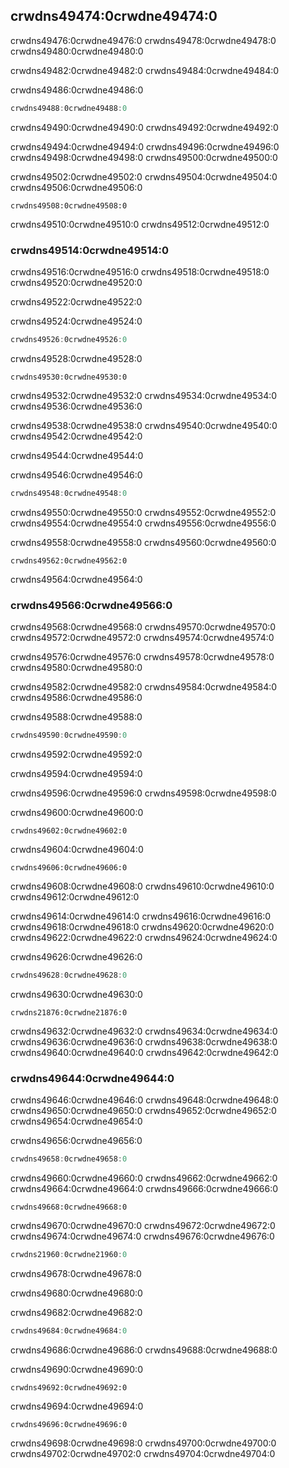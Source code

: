 ## crwdns49474:0crwdne49474:0

crwdns49476:0crwdne49476:0 crwdns49478:0crwdne49478:0 crwdns49480:0crwdne49480:0

crwdns49482:0crwdne49482:0 crwdns49484:0crwdne49484:0

<span class="filename">crwdns49486:0crwdne49486:0</span>

```rust
crwdns49488:0crwdne49488:0
```

crwdns49490:0crwdne49490:0 crwdns49492:0crwdne49492:0

crwdns49494:0crwdne49494:0 crwdns49496:0crwdne49496:0 crwdns49498:0crwdne49498:0 crwdns49500:0crwdne49500:0

crwdns49502:0crwdne49502:0 crwdns49504:0crwdne49504:0 crwdns49506:0crwdne49506:0

```console
crwdns49508:0crwdne49508:0
```

crwdns49510:0crwdne49510:0 crwdns49512:0crwdne49512:0

### crwdns49514:0crwdne49514:0

crwdns49516:0crwdne49516:0 crwdns49518:0crwdne49518:0 crwdns49520:0crwdne49520:0

crwdns49522:0crwdne49522:0

<span class="filename">crwdns49524:0crwdne49524:0</span>

```rust
crwdns49526:0crwdne49526:0
```

crwdns49528:0crwdne49528:0

```console
crwdns49530:0crwdne49530:0
```

crwdns49532:0crwdne49532:0 crwdns49534:0crwdne49534:0 crwdns49536:0crwdne49536:0

crwdns49538:0crwdne49538:0 crwdns49540:0crwdne49540:0 crwdns49542:0crwdne49542:0

crwdns49544:0crwdne49544:0

<span class="filename">crwdns49546:0crwdne49546:0</span>

```rust
crwdns49548:0crwdne49548:0
```

crwdns49550:0crwdne49550:0 crwdns49552:0crwdne49552:0 crwdns49554:0crwdne49554:0 crwdns49556:0crwdne49556:0

crwdns49558:0crwdne49558:0 crwdns49560:0crwdne49560:0

```console
crwdns49562:0crwdne49562:0
```

crwdns49564:0crwdne49564:0

### crwdns49566:0crwdne49566:0

crwdns49568:0crwdne49568:0 crwdns49570:0crwdne49570:0 crwdns49572:0crwdne49572:0 crwdns49574:0crwdne49574:0

crwdns49576:0crwdne49576:0 crwdns49578:0crwdne49578:0 crwdns49580:0crwdne49580:0

crwdns49582:0crwdne49582:0 crwdns49584:0crwdne49584:0 crwdns49586:0crwdne49586:0

<span class="filename">crwdns49588:0crwdne49588:0</span>

```rust
crwdns49590:0crwdne49590:0
```

<span class="caption">crwdns49592:0crwdne49592:0</span>

crwdns49594:0crwdne49594:0

crwdns49596:0crwdne49596:0 crwdns49598:0crwdne49598:0

<span class="filename">crwdns49600:0crwdne49600:0</span>

```rust,ignore,does_not_compile
crwdns49602:0crwdne49602:0
```

crwdns49604:0crwdne49604:0

```console
crwdns49606:0crwdne49606:0
```

crwdns49608:0crwdne49608:0 crwdns49610:0crwdne49610:0 crwdns49612:0crwdne49612:0

crwdns49614:0crwdne49614:0 crwdns49616:0crwdne49616:0 crwdns49618:0crwdne49618:0 crwdns49620:0crwdne49620:0 crwdns49622:0crwdne49622:0 crwdns49624:0crwdne49624:0

<span class="filename">crwdns49626:0crwdne49626:0</span>

```rust
crwdns49628:0crwdne49628:0
```

crwdns49630:0crwdne49630:0

```rust,ignore
crwdns21876:0crwdne21876:0
```

crwdns49632:0crwdne49632:0 crwdns49634:0crwdne49634:0 crwdns49636:0crwdne49636:0 crwdns49638:0crwdne49638:0 crwdns49640:0crwdne49640:0 crwdns49642:0crwdne49642:0

### crwdns49644:0crwdne49644:0

crwdns49646:0crwdne49646:0 crwdns49648:0crwdne49648:0 crwdns49650:0crwdne49650:0 crwdns49652:0crwdne49652:0 crwdns49654:0crwdne49654:0

<span class="filename">crwdns49656:0crwdne49656:0</span>

```rust
crwdns49658:0crwdne49658:0
```

crwdns49660:0crwdne49660:0 crwdns49662:0crwdne49662:0 crwdns49664:0crwdne49664:0 crwdns49666:0crwdne49666:0

```console
crwdns49668:0crwdne49668:0
```

crwdns49670:0crwdne49670:0 crwdns49672:0crwdne49672:0 crwdns49674:0crwdne49674:0 crwdns49676:0crwdne49676:0

```rust
crwdns21960:0crwdne21960:0
```

crwdns49678:0crwdne49678:0

crwdns49680:0crwdne49680:0

<span class="filename">crwdns49682:0crwdne49682:0</span>

```rust
crwdns49684:0crwdne49684:0
```

crwdns49686:0crwdne49686:0 crwdns49688:0crwdne49688:0

<span class="filename">crwdns49690:0crwdne49690:0</span>

```rust,ignore,does_not_compile
crwdns49692:0crwdne49692:0
```

crwdns49694:0crwdne49694:0

```console
crwdns49696:0crwdne49696:0
```

crwdns49698:0crwdne49698:0 crwdns49700:0crwdne49700:0 crwdns49702:0crwdne49702:0 crwdns49704:0crwdne49704:0
